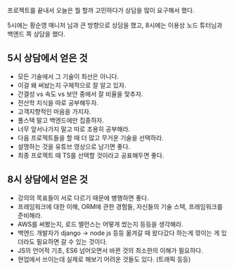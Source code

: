 프로젝트를 끝내서 오늘은 뭘 할까 고민하다가 상담을 많이 요구해서 했다.

5시에는 황순영 매니저 님과 큰 방향으로 상담을 했고, 8시에는 이용상 노드 튜터님과 백엔드 쪽 상담을 했다.

## 5시 상담에서 얻은 것
- 모든 기술에서 그 기술이 최선은 아니다.
- 이걸 왜 써놨는지 구체적으로 잘 알고 있자.
- 간결성 vs 속도 vs 보안 중에서 잘 비율을 맞추자.
- 전산학 지식을 따로 공부해두자.
- 고객지향적인 마음을 가지자.
- 풀스택 말고 백엔드에만 집중하자.
- 너무 앞서나가지 말고 따로 조용히 공부해라.
- 다음 프로젝트들을 할 때 더 많고 무거운 기술을 선택하라.
- 설명하는 것을 유튜브 영상으로 남기면 좋다.
- 최종 프로젝트 때 TS를 선택할 것이라고 공표해두면 좋다.


## 8시 상담에서 얻은 것
- 강의의 목표들이 서로 다르기 때문에 병행하면 좋다.
- 프레임워크에 대한 이해, ORM에 관한 경험들, 자신들의 기술 스택, 프레임워크를 준비해라.
- AWS를 써봤는지, 로드 밸런스는 어떻게 썼는지 등등을 생각해라.
- 백엔드 개발자가 django -> node js 등등 옮겨갈 때 왔다갔다 하는게 깎이는 게 있더라도 필요하면 갈 수 있는 것이다.
- JS의 언어적 기초, ES6 넘어오면서 바뀐 것의 최소한의 이해가 필요하다.
- 현업에서 쓰이는데 실제로 해보기 어려운 것들도 있다. (트래픽 등등)
